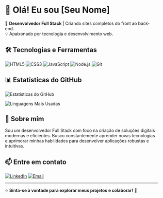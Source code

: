 # 👋 Olá! Eu sou [Seu Nome]  

🚀 **Desenvolvedor Full Stack** | Criando sites completos do front ao back-end.  
💡 Apaixonado por tecnologia e desenvolvimento web.

## 🛠 Tecnologias e Ferramentas

![HTML5](https://img.shields.io/badge/HTML5-E34F26?style=for-the-badge&logo=html5&logoColor=white)
![CSS3](https://img.shields.io/badge/CSS3-1572B6?style=for-the-badge&logo=css3&logoColor=white)
![JavaScript](https://img.shields.io/badge/JavaScript-F7DF1E?style=for-the-badge&logo=javascript&logoColor=black)
![Node.js](https://img.shields.io/badge/Node.js-339933?style=for-the-badge&logo=nodedotjs&logoColor=white)
![Git](https://img.shields.io/badge/Git-F05032?style=for-the-badge&logo=git&logoColor=white)

## 📊 Estatísticas do GitHub

![Estatísticas do GitHub](https://github-readme-stats.vercel.app/api?username=vinistn-dev&show_icons=true&theme=radical)

![Linguagens Mais Usadas](https://github-readme-stats.vercel.app/api/top-langs/?username=vinistn-dev&layout=compact&theme=radical)

## 🚀 Sobre mim

Sou um desenvolvedor Full Stack com foco na criação de soluções digitais modernas e eficientes. Busco constantemente aprender novas tecnologias e aprimorar minhas habilidades para desenvolver aplicações robustas e intuitivas.

## 📫 Entre em contato

[![LinkedIn](https://img.shields.io/badge/LinkedIn-0A66C2?style=for-the-badge&logo=linkedin&logoColor=white)](https://www.linkedin.com/in/vinistn-dev)
[![Email](https://img.shields.io/badge/Email-D14836?style=for-the-badge&logo=gmail&logoColor=white)](mailto:vinistn.vsc@gmail.com)

---
⭐️ **Sinta-se à vontade para explorar meus projetos e colaborar!** 🚀

